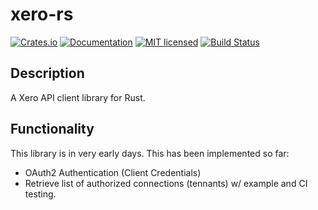 # xero-rs
[![Crates.io][crates-badge]][crates-url]
[![Documentation][docs-badge]][docs-url]
[![MIT licensed][mit-badge]][mit-url]
[![Build Status][actions-badge]][actions-url]

[crates-badge]: https://img.shields.io/crates/v/xero-rs.svg
[crates-url]: https://crates.io/crates/xero-rs
[docs-badge]: https://docs.rs/xero-rs/badge.svg
[docs-url]: https://docs.rs/xero-rs
[mit-badge]: https://img.shields.io/badge/license-MIT-blue.svg
[mit-url]: LICENSE
[actions-badge]:https://github.com/slickbench/xero-rs/actions/workflows/rust.yml/badge.svg
[actions-url]:https://github.com/slickbench/xero-rs/actions/workflows/rust.yml

## Description
A Xero API client library for Rust.

## Functionality
This library is in very early days. This has been implemented so far:
 - OAuth2 Authentication (Client Credentials)
 - Retrieve list of authorized connections (tennants) w/ example and CI testing.
